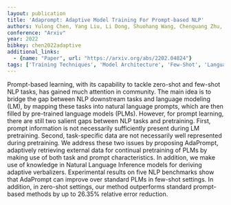 ```yaml
---
layout: publication
title: 'Adaprompt: Adaptive Model Training For Prompt-based NLP'
authors: Yulong Chen, Yang Liu, Li Dong, Shuohang Wang, Chenguang Zhu, Michael Zeng, Yue Zhang
conference: "Arxiv"
year: 2022
bibkey: chen2022adaptive
additional_links:
  - {name: "Paper", url: "https://arxiv.org/abs/2202.04824"}
tags: ['Training Techniques', 'Model Architecture', 'Few-Shot', 'Language Modeling', 'Pretraining Methods', 'Prompting', 'Attention Mechanism']
---
```

Prompt-based learning, with its capability to tackle zero-shot and few-shot
NLP tasks, has gained much attention in community. The main idea is to bridge
the gap between NLP downstream tasks and language modeling (LM), by mapping
these tasks into natural language prompts, which are then filled by pre-trained
language models (PLMs). However, for prompt learning, there are still two
salient gaps between NLP tasks and pretraining. First, prompt information is
not necessarily sufficiently present during LM pretraining. Second,
task-specific data are not necessarily well represented during pretraining. We
address these two issues by proposing AdaPrompt, adaptively retrieving external
data for continual pretraining of PLMs by making use of both task and prompt
characteristics. In addition, we make use of knowledge in Natural Language
Inference models for deriving adaptive verbalizers. Experimental results on
five NLP benchmarks show that AdaPrompt can improve over standard PLMs in
few-shot settings. In addition, in zero-shot settings, our method outperforms
standard prompt-based methods by up to 26.35% relative error reduction.
